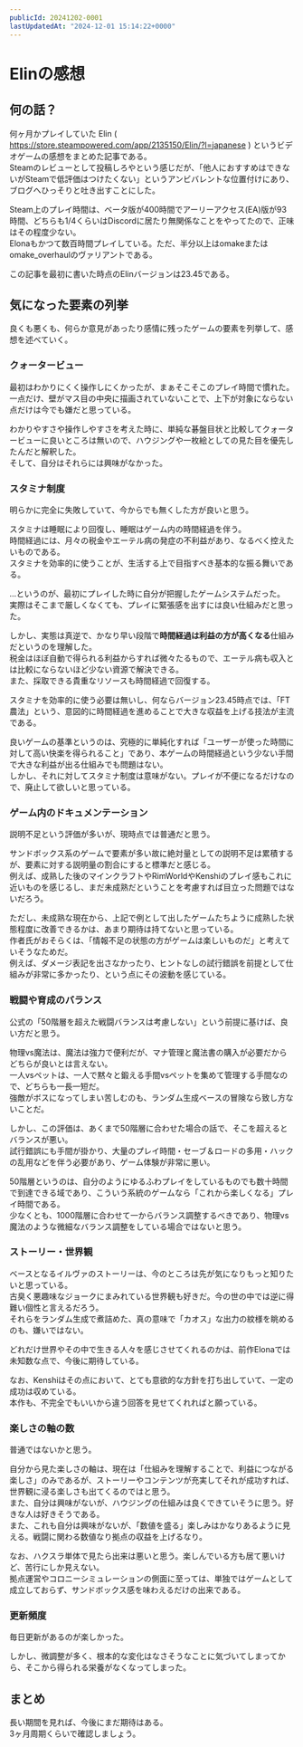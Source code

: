 ```yaml
---
publicId: 20241202-0001
lastUpdatedAt: "2024-12-01 15:14:22+0000"
---
```


# Elinの感想

## 何の話？

何ヶ月かプレイしていた Elin ( https://store.steampowered.com/app/2135150/Elin/?l=japanese ) というビデオゲームの感想をまとめた記事である。  
Steamのレビューとして投稿しろやという感じだが、「他人におすすめはできないがSteamで低評価はつけたくない」というアンビバレントな位置付けにあり、ブログへひっそりと吐き出すことにした。

Steam上のプレイ時間は、ベータ版が400時間でアーリーアクセス(EA)版が93時間、どちらも1/4くらいはDiscordに居たり無関係なことをやってたので、正味はその程度少ない。  
Elonaもかつて数百時間プレイしている。ただ、半分以上はomakeまたはomake_overhaulのヴァリアントである。

この記事を最初に書いた時点のElinバージョンは23.45である。

## 気になった要素の列挙

良くも悪くも、何らか意見があったり感情に残ったゲームの要素を列挙して、感想を述べていく。

### クォータービュー

最初はわかりにくく操作しにくかったが、まぁそこそこのプレイ時間で慣れた。  
一点だけ、壁がマス目の中央に描画されていないことで、上下が対象にならない点だけは今でも嫌だと思っている。

わかりやすさや操作しやすさを考えた時に、単純な碁盤目状と比較してクォータービューに良いところは無いので、ハウジングや一枚絵としての見た目を優先したんだと解釈した。  
そして、自分はそれらには興味がなかった。

### スタミナ制度

明らかに完全に失敗していて、今からでも無くした方が良いと思う。

スタミナは睡眠により回復し、睡眠はゲーム内の時間経過を伴う。  
時間経過には、月々の税金やエーテル病の発症の不利益があり、なるべく控えたいものである。  
スタミナを効率的に使うことが、生活する上で目指すべき基本的な振る舞いである。

...というのが、最初にプレイした時に自分が把握したゲームシステムだった。  
実際はそこまで厳しくなくても、プレイに緊張感を出すには良い仕組みだと思った。

しかし、実態は真逆で、かなり早い段階で**時間経過は利益の方が高くなる**仕組みだというのを理解した。  
税金はほぼ自動で得られる利益からすれば微々たるもので、エーテル病も収入とは比較にならないほど少ない資源で解決できる。  
また、採取できる貴重なリソースも時間経過で回復する。

スタミナを効率的に使う必要は無いし、何ならバージョン23.45時点では、「FT農法」という、意図的に時間経過を進めることで大きな収益を上げる技法が主流である。

良いゲームの基準というのは、究極的に単純化すれば「ユーザーが使った時間に対して高い快楽を得られること」であり、本ゲームの時間経過という少ない手間で大きな利益が出る仕組みでも問題はない。  
しかし、それに対してスタミナ制度は意味がない。プレイが不便になるだけなので、廃止して欲しいと思っている。

### ゲーム内のドキュメンテーション

説明不足という評価が多いが、現時点では普通だと思う。

サンドボックス系のゲームで要素が多い故に絶対量としての説明不足は累積するが、要素に対する説明量の割合にすると標準だと感じる。  
例えば、成熟した後のマインクラフトやRimWorldやKenshiのプレイ感もこれに近いものを感じるし、まだ未成熟だということを考慮すれば目立った問題ではないだろう。

ただし、未成熟な現在から、上記で例として出したゲームたちように成熟した状態程度に改善できるかは、あまり期待は持てないと思っている。  
作者氏がおそらくは、「情報不足の状態の方がゲームは楽しいものだ」と考えていそうなためだ。  
例えば、ダメージ表記を出さなかったり、ヒントなしの試行錯誤を前提として仕組みが非常に多かったり、という点にその波動を感じている。

### 戦闘や育成のバランス

公式の「50階層を超えた戦闘バランスは考慮しない」という前提に基けば、良い方だと思う。

物理vs魔法は、魔法は強力で便利だが、マナ管理と魔法書の購入が必要だからどちらが良いとは言えない。  
一人vsペットは、一人で黙々と鍛える手間vsペットを集めて管理する手間なので、どちらも一長一短だ。  
強敵がボスになってしまい苦しむのも、ランダム生成ベースの冒険なら致し方ないことだ。

しかし、この評価は、あくまで50階層に合わせた場合の話で、そこを超えるとバランスが悪い。  
試行錯誤にも手間が掛かり、大量のプレイ時間・セーブ＆ロードの多用・ハックの乱用などを伴う必要があり、ゲーム体験が非常に悪い。

50階層というのは、自分のようにゆるふわプレイをしているものでも数十時間で到達できる域であり、こういう系統のゲームなら「これから楽しくなる」プレイ時間である。  
少なくとも、1000階層に合わせて一からバランス調整するべきであり、物理vs魔法のような微細なバランス調整をしている場合ではないと思う。

### ストーリー・世界観

ベースとなるイルヴァのストーリーは、今のところは先が気になりもっと知りたいと思っている。  
古臭く悪趣味なジョークにまみれている世界観も好きだ。今の世の中では逆に得難い個性と言えるだろう。  
それらをランダム生成で煮詰めた、真の意味で「カオス」な出力の紋様を眺めるのも、嫌いではない。

どれだけ世界やその中で生きる人々を感じさせてくれるのかは、前作Elonaでは未知数な点で、今後に期待している。

なお、Kenshiはその点において、とても意欲的な方針を打ち出していて、一定の成功は収めている。  
本作も、不完全でもいいから違う回答を見せてくれればと願っている。

### 楽しさの軸の数

普通ではないかと思う。

自分から見た楽しさの軸は、現在は「仕組みを理解することで、利益につながる楽しさ」のみであるが、ストーリーやコンテンツが充実してそれが成功すれば、世界観に浸る楽しさも出てくるのではと思う。  
また、自分は興味がないが、ハウジングの仕組みは良くできていそうに思う。好きな人は好きそうである。  
また、これも自分は興味がないが、「数値を盛る」楽しみはかなりあるように見える。戦闘に関わる数値なり拠点の収益を上げるなり。

なお、ハクスラ単体で見たら出来は悪いと思う。楽しんでいる方も居て悪いけど、苦行にしか見えない。  
拠点運営やコロニーシミュレーションの側面に至っては、単独ではゲームとして成立しておらず、サンドボックス感を味わえるだけの出来である。

### 更新頻度

毎日更新があるのが楽しかった。

しかし、微調整が多く、根本的な変化はなさそうなことに気づいてしまってから、そこから得られる栄養がなくなってしまった。

## まとめ

長い期間を見れば、今後にまだ期待はある。  
3ヶ月周期くらいで確認しましょう。
